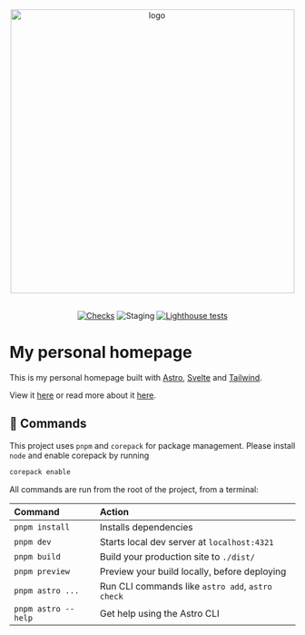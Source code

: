 <!--markdownlint-disable MD033 MD041-->

<div align=center>
  <img src="https://lukastrombach.dev/og/landing.png" alt="logo" width="500">
</div>

<br>

<div align=center>

[![Checks](https://github.com/Trombach/astro-homepage/actions/workflows/pr-checks.yml/badge.svg)](https://github.com/Trombach/astro-homepage/actions/workflows/pr-checks.yml)
![Staging](https://img.shields.io/github/deployments/Trombach/astro-homepage/Production?logo=vercel&label=Staging)
[![Lighthouse tests](https://github.com/Trombach/astro-homepage/actions/workflows/lighthouse.yml/badge.svg?event=schedule)](https://github.com/Trombach/astro-homepage/actions/workflows/lighthouse.yml)

</div>

# My personal homepage

This is my personal homepage built with [Astro](https://astro.build), [Svelte](https://svelte.dev) and [Tailwind](https://tailwindcss.com).

View it [here](https://lukastrombach.dev) or read more about it [here](https://www.lukastrombach.dev/projects/homepage).

## 🧞 Commands

This project uses `pnpm` and `corepack` for package management. Please install `node` and enable corepack by running

```bash
corepack enable
```

All commands are run from the root of the project, from a terminal:

| Command             | Action                                           |
| :------------------ | :----------------------------------------------- |
| `pnpm install`      | Installs dependencies                            |
| `pnpm dev`          | Starts local dev server at `localhost:4321`      |
| `pnpm build`        | Build your production site to `./dist/`          |
| `pnpm preview`      | Preview your build locally, before deploying     |
| `pnpm astro ...`    | Run CLI commands like `astro add`, `astro check` |
| `pnpm astro --help` | Get help using the Astro CLI                     |
